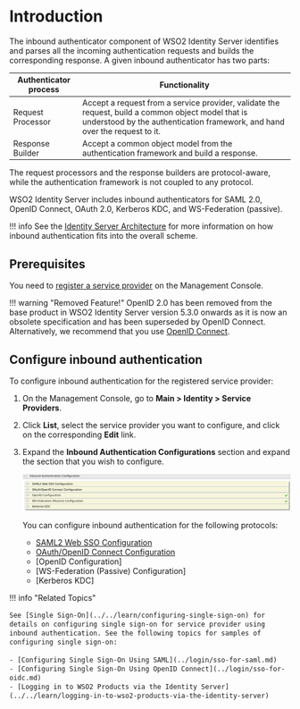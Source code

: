 # Introduction

The inbound authenticator component of WSO2 Identity Server identifies
and parses all the incoming authentication requests and builds the
corresponding response. A given inbound authenticator has two parts:

| Authenticator process | Functionality   |
|-----------------------|---------------|
| Request Processor | Accept a request from a service provider, validate the request, build a common object model that is understood by the authentication framework, and hand over the request to it.    |
| Response Builder  | Accept a common object model from the authentication framework and build a response.  |

The request processors and the response builders are protocol-aware, while the authentication framework is not coupled to any protocol.

WSO2 Identity Server includes inbound authenticators for SAML 2.0, OpenID Connect, OAuth 2.0, Kerberos KDC, and WS-Federation (passive).

!!! info
    See the [Identity Server Architecture](../../references/architecture/architecture.md) for more information on how inbound authentication fits into the overall scheme.

## Prerequisites

You need to [register a service provider](../applications/register-sp.md) on the Management Console.

!!! warning "Removed Feature!"
    OpenID 2.0 has been removed from the base product in WSO2 Identity Server version 5.3.0 onwards as it is now an obsolete specification and has been superseded by OpenID Connect. Alternatively, we recommend that you use [OpenID Connect](../../references/concepts/authentication/intro-oidc.md).

## Configure inbound authentication

To configure inbound authentication for the registered service provider:

1. On the Management Console, go to **Main > Identity > Service Providers**.
2. Click **List**, select the service provider you want to configure, and click on the corresponding **Edit** link.
3. Expand the **Inbound Authentication Configurations** section and expand the section that you wish to configure.

    ![inbound-authentication-protocols](../../assets/img/guides/inbound-authentication-protocols.png)

    You can configure inbound authentication for the following protocols:

    - [SAML2 Web SSO Configuration](../login/saml-app-config-advanced.md)
    - [OAuth/OpenID Connect Configuration](../login/oauth-app-config-advanced.md)
    - [OpenID Configuration]
    - [WS-Federation (Passive) Configuration]
    - [Kerberos KDC]

!!! info "Related Topics"

    See [Single Sign-On](../../learn/configuring-single-sign-on) for details on configuring single sign-on for service provider using inbound authentication. See the following topics for samples of configuring single sign-on:

    - [Configuring Single Sign-On Using SAML](../login/sso-for-saml.md)
    - [Configuring Single Sign-On Using OpenID Connect](../login/sso-for-oidc.md)
    - [Logging in to WSO2 Products via the Identity Server](../../learn/logging-in-to-wso2-products-via-the-identity-server)
